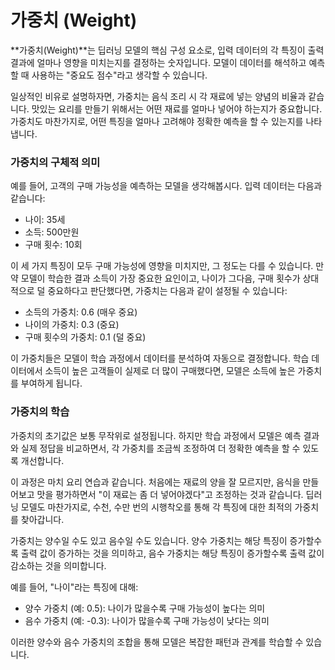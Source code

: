 # 가중치 (Weight)

**가중치(Weight)**는 딥러닝 모델의 핵심 구성 요소로, 입력 데이터의 각 특징이 출력 결과에 얼마나 영향을 미치는지를 결정하는 숫자입니다. 모델이 데이터를 해석하고 예측할 때 사용하는 "중요도 점수"라고 생각할 수 있습니다.

일상적인 비유로 설명하자면, 가중치는 음식 조리 시 각 재료에 넣는 양념의 비율과 같습니다. 맛있는 요리를 만들기 위해서는 어떤 재료를 얼마나 넣어야 하는지가 중요합니다. 가중치도 마찬가지로, 어떤 특징을 얼마나 고려해야 정확한 예측을 할 수 있는지를 나타냅니다.

### 가중치의 구체적 의미

예를 들어, 고객의 구매 가능성을 예측하는 모델을 생각해봅시다. 입력 데이터는 다음과 같습니다:

- 나이: 35세
- 소득: 500만원
- 구매 횟수: 10회

이 세 가지 특징이 모두 구매 가능성에 영향을 미치지만, 그 정도는 다를 수 있습니다. 만약 모델이 학습한 결과 소득이 가장 중요한 요인이고, 나이가 그다음, 구매 횟수가 상대적으로 덜 중요하다고 판단했다면, 가중치는 다음과 같이 설정될 수 있습니다:

- 소득의 가중치: 0.6 (매우 중요)
- 나이의 가중치: 0.3 (중요)
- 구매 횟수의 가중치: 0.1 (덜 중요)

이 가중치들은 모델이 학습 과정에서 데이터를 분석하여 자동으로 결정합니다. 학습 데이터에서 소득이 높은 고객들이 실제로 더 많이 구매했다면, 모델은 소득에 높은 가중치를 부여하게 됩니다.

### 가중치의 학습

가중치의 초기값은 보통 무작위로 설정됩니다. 하지만 학습 과정에서 모델은 예측 결과와 실제 정답을 비교하면서, 각 가중치를 조금씩 조정하여 더 정확한 예측을 할 수 있도록 개선합니다.

이 과정은 마치 요리 연습과 같습니다. 처음에는 재료의 양을 잘 모르지만, 음식을 만들어보고 맛을 평가하면서 "이 재료는 좀 더 넣어야겠다"고 조정하는 것과 같습니다. 딥러닝 모델도 마찬가지로, 수천, 수만 번의 시행착오를 통해 각 특징에 대한 최적의 가중치를 찾아갑니다.

가중치는 양수일 수도 있고 음수일 수도 있습니다. 양수 가중치는 해당 특징이 증가할수록 출력 값이 증가하는 것을 의미하고, 음수 가중치는 해당 특징이 증가할수록 출력 값이 감소하는 것을 의미합니다.

예를 들어, "나이"라는 특징에 대해:

- 양수 가중치 (예: 0.5): 나이가 많을수록 구매 가능성이 높다는 의미
- 음수 가중치 (예: -0.3): 나이가 많을수록 구매 가능성이 낮다는 의미

이러한 양수와 음수 가중치의 조합을 통해 모델은 복잡한 패턴과 관계를 학습할 수 있습니다.

